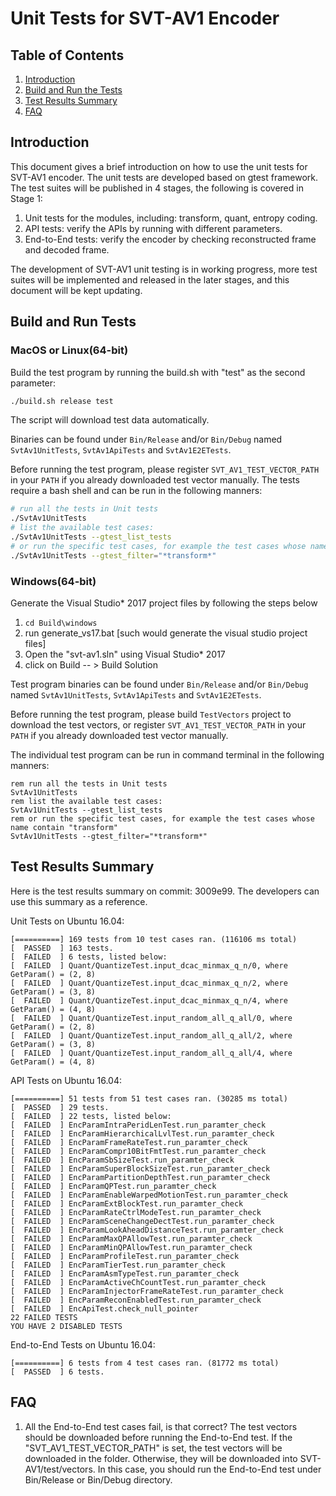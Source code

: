 # Unit Tests for SVT-AV1 Encoder

## Table of Contents

1. [Introduction](#Introduction)
2. [Build and Run the Tests](#Build-the-tests)
3. [Test Results Summary](#Test-Results)
4. [FAQ](#FAQ)

## Introduction

This document gives a brief introduction on how to use the unit tests for SVT-AV1 encoder. The unit tests are developed based on gtest framework. The test suites will be published in 4 stages, the following is covered in Stage 1:

1. Unit tests for the modules, including: transform, quant, entropy coding.
2. API tests: verify the APIs by running with different parameters.
3. End-to-End tests: verify the encoder by checking reconstructed frame and decoded frame.

The development of SVT-AV1 unit testing is in working progress, more test suites will be implemented and released in the later stages, and this document will be kept updating.

## Build and Run Tests

### MacOS or Linux(64-bit)

Build the test program by running the build.sh with "test" as the second parameter:

``` bash
./build.sh release test
```

The script will download test data automatically.

Binaries can be found under `Bin/Release` and/or `Bin/Debug` named `SvtAv1UnitTests`, `SvtAv1ApiTests` and `SvtAv1E2ETests`.

Before running the test program, please register `SVT_AV1_TEST_VECTOR_PATH` in your `PATH` if you already downloaded test vector manually. The tests require a bash shell and can be run in the following manners:

``` bash
# run all the tests in Unit tests
./SvtAv1UnitTests
# list the available test cases:
./SvtAv1UnitTests --gtest_list_tests
# or run the specific test cases, for example the test cases whose name contain "transform"
./SvtAv1UnitTests --gtest_filter="*transform*"
```

### Windows(64-bit)

Generate the Visual Studio* 2017 project files by following the steps below

1. `cd Build\windows`
2. run generate_vs17.bat [such would generate the visual studio project files]
3. Open the "svt-av1.sln" using Visual Studio* 2017
4. click on Build -- > Build Solution

Test program binaries can be found under `Bin/Release` and/or `Bin/Debug` named `SvtAv1UnitTests`, `SvtAv1ApiTests` and `SvtAv1E2ETests`.

Before running the test program, please build `TestVectors` project to download the test vectors, or register `SVT_AV1_TEST_VECTOR_PATH` in your `PATH` if you already downloaded test vector manually.

The individual test program can be run in command terminal in the following manners:

``` batch
rem run all the tests in Unit tests
SvtAv1UnitTests
rem list the available test cases:
SvtAv1UnitTests --gtest_list_tests
rem or run the specific test cases, for example the test cases whose name contain "transform"
SvtAv1UnitTests --gtest_filter="*transform*"
```

## Test Results Summary

  Here is the test results summary on commit: 3009e99. The developers can use this summary as a reference.

  Unit Tests on Ubuntu 16.04:

  ```
  [==========] 169 tests from 10 test cases ran. (116106 ms total)
  [  PASSED  ] 163 tests.
  [  FAILED  ] 6 tests, listed below:
  [  FAILED  ] Quant/QuantizeTest.input_dcac_minmax_q_n/0, where GetParam() = (2, 8)
  [  FAILED  ] Quant/QuantizeTest.input_dcac_minmax_q_n/2, where GetParam() = (3, 8)
  [  FAILED  ] Quant/QuantizeTest.input_dcac_minmax_q_n/4, where GetParam() = (4, 8)
  [  FAILED  ] Quant/QuantizeTest.input_random_all_q_all/0, where GetParam() = (2, 8)
  [  FAILED  ] Quant/QuantizeTest.input_random_all_q_all/2, where GetParam() = (3, 8)
  [  FAILED  ] Quant/QuantizeTest.input_random_all_q_all/4, where GetParam() = (4, 8)
  ```

  API Tests on Ubuntu 16.04:

  ```
  [==========] 51 tests from 51 test cases ran. (30285 ms total)
  [  PASSED  ] 29 tests.
  [  FAILED  ] 22 tests, listed below:
  [  FAILED  ] EncParamIntraPeridLenTest.run_paramter_check
  [  FAILED  ] EncParamHierarchicalLvlTest.run_paramter_check
  [  FAILED  ] EncParamFrameRateTest.run_paramter_check
  [  FAILED  ] EncParamCompr10BitFmtTest.run_paramter_check
  [  FAILED  ] EncParamSbSizeTest.run_paramter_check
  [  FAILED  ] EncParamSuperBlockSizeTest.run_paramter_check
  [  FAILED  ] EncParamPartitionDepthTest.run_paramter_check
  [  FAILED  ] EncParamQPTest.run_paramter_check
  [  FAILED  ] EncParamEnableWarpedMotionTest.run_paramter_check
  [  FAILED  ] EncParamExtBlockTest.run_paramter_check
  [  FAILED  ] EncParamRateCtrlModeTest.run_paramter_check
  [  FAILED  ] EncParamSceneChangeDectTest.run_paramter_check
  [  FAILED  ] EncParamLookAheadDistanceTest.run_paramter_check
  [  FAILED  ] EncParamMaxQPAllowTest.run_paramter_check
  [  FAILED  ] EncParamMinQPAllowTest.run_paramter_check
  [  FAILED  ] EncParamProfileTest.run_paramter_check
  [  FAILED  ] EncParamTierTest.run_paramter_check
  [  FAILED  ] EncParamAsmTypeTest.run_paramter_check
  [  FAILED  ] EncParamActiveChCountTest.run_paramter_check
  [  FAILED  ] EncParamInjectorFrameRateTest.run_paramter_check
  [  FAILED  ] EncParamReconEnabledTest.run_paramter_check
  [  FAILED  ] EncApiTest.check_null_pointer
  22 FAILED TESTS
  YOU HAVE 2 DISABLED TESTS
  ```

  End-to-End Tests on Ubuntu 16.04:

  ```
  [==========] 6 tests from 4 test cases ran. (81772 ms total)
  [  PASSED  ] 6 tests.
  ```

## FAQ

1. All the End-to-End test cases fail, is that correct?
  The test vectors should be downloaded before running the End-to-End test. If the "SVT_AV1_TEST_VECTOR_PATH" is set, the test vectors will be downloaded in the folder.
  Otherwise, they will be downloaded into SVT-AV1/test/vectors. In this case, you should run the
  End-to-End test under Bin/Release or Bin/Debug directory.
